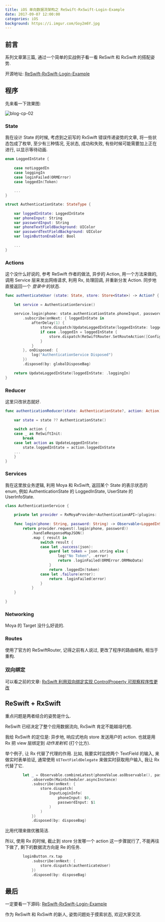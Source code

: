 ```yaml
---
title: iOS 单向数据流架构之 ReSwift-RxSwift-Login-Example
date: 2017-09-07 12:00:00
categories: iOS
background: https://i.imgur.com/Goy2m6Y.jpg
---
```


## 前言

系列文章第三篇, 通过一个简单的实战例子看一看 ReSwift 和 RxSwift 的搭配姿势.

<!--more-->

开源地址: [ReSwift-RxSwift-Login-Example](https://github.com/JianingWang/ReSwift-RxSwift-Login-Example)

## 程序

先来看一下效果图:

![blog-cp-02](http://on74pxnsk.bkt.clouddn.com/blog-cp-02.gif)

### State

我在设计 State 的时候, 考虑到之前写的 RxSwift 错误传递姿势的文章, 将一些状态包成了枚举, 至少有三种情况, 无状态, 成功和失败, 有些时候可能需要加上正在进行, 以显示等待动画.

```swift
enum LoggedInState {
    
    case notLoggedIn
    case loggingIn
    case loginFailed(ORMError)
    case loggedIn(Token)
    
    ...
}

struct AuthenticationState: StateType {
    
    var loggedInState: LoggedInState
    var phoneInput: String
    var passwordInput: String
    var phoneTextFieldBackground: UIColor
    var passwordTextFieldBackground: UIColor
    var loginButtonEnabled: Bool
    
    ...
}
```

### Actions

这个没什么好说的, 参考 ReSwift 作者的做法, 异步的 Action, 用一个方法来做的, 调用 Service 层来发出网络请求, 利用 Rx, 处理回调, 并重新分发 Action. 同步地直接返回一个 *登录中* 的状态.

```swift
func authenticateUser (state: State, store: Store<State>) -> Action? {
    
    let service = AuthenticationService()
    
    service.login(phone: state.authenticationState.phoneInput, password: state.authenticationState.passwordInput)
        .subscribe(onNext: { loggedInState in
            afterDelay(1) {
                store.dispatch(UpdateLoggedInState(loggedInState: loggedInState))
                if case .loggedIn = loggedInState {
                    store.dispatch(ReSwiftRouter.SetRouteAction([Config.Route.main]))
                }
            }
        }, onDisposed: {
            log("AuthenticationService Disposed")
        })
        .disposed(by: globalDisposeBag)
    
    return UpdateLoggedInState(loggedInState: .loggingIn)
}
```

### Reducer

这里只改状态就好.

```swift
func authenticationReducer(state: AuthenticationState?, action: Action) -> AuthenticationState {
    
    var state = state ?? AuthenticationState()
    
    switch action {
    case _ as ReSwiftInit:
        break
    case let action as UpdateLoggedInState:
        state.loggedInState = action.loggedInState
    ...
    }
}
```

### Services

我在这里放业务逻辑, 利用 Moya 和 RxSwift, 返回某个 State 的表示状态的 enum, 例如 AuthenticationState 的 LoggedInState, UserState 的 UserInfoState.

```swift
class AuthenticationService {
    
    private let provider = RxMoyaProvider<AuthenticationAPI>(plugins: [NetworkLoggerPlugin(verbose: true)])
    
    func login(phone: String, password: String) -> Observable<LoggedInState> {
        return provider.request(.login(phone, password))
            .handleResponseMapJSON()
            .map { result in
                switch result {
                case let .success(json):
                    guard let token = json.string else {
                        log("No Token", .error)
                        return .loginFailed(ORMError.ORMNoData)
                    }
                    return .loggedIn(token)
                case let .failure(error):
                    return .loginFailed(error)
                }
            }
    }
    
}
```

### Networking

Moya 的 Target 没什么好说的.

### Routes

使用了官方的 ReSwiftRouter, 记得之前有人说过, 更改了程序的路由结构, 相当于重构.

### 双向绑定

可以看之前的文章: [RxSwift 利用双向绑定实现 ControlProperty 可观察程序性更改](http://www.ningjia.wang/2017/09/04/RxSwift利用双向绑定实现ControlProperty可观察程序性更改/)

## ReSwift + RxSwift

重点问题是两者结合的姿势是什么.

ReSwift 已经决定了整个应用数据流向, RxSwift 肯定不能越俎代庖. 

我给 RxSwift 的定位是: 异步地, 响应式地向 store 发送用户的 action. 也就是用 Rx 把 view 层绑定到 *动作发射机* (打个比方).

举个例子, 让 Rx 代替了代理的作用. 比如, 我要实时监控两个 TextField 的输入, 来做实时表单验证, 通常使用 `UITextFieldDelegate` 来做实时获取用户输入, 我让 Rx 代替了它. 

```swift
        let _ = Observable.combineLatest(phoneValue.asObservable(), passwordValue.asObservable())
            .observeOn(MainScheduler.asyncInstance)
            .subscribe(onNext: {
                store.dispatch(
                    InputLoginInfo(
                        phoneInput: $0,
                        passwordInput: $1
                    )
                )
            })
            .disposed(by: disposeBag)
```

比用代理来做优雅简洁.

所以, 使用 Rx 的时候, 截止到 store 分发哪一个 action 这一步骤就行了, 不能再往下做了, 剩下的数据流方向是 Re 的任务.

```swift
        loginButton.rx.tap
            .subscribe(onNext: {
                store.dispatch(authenticateUser)
            })
            .disposed(by: disposeBag)
```

## 最后

一定要看一下源码: [ReSwift-RxSwift-Login-Example](https://github.com/JianingWang/ReSwift-RxSwift-Login-Example)

作为 ReSwift 和 RxSwift 的新人, 姿势问题处于摸索状态, 欢迎大家交流.



